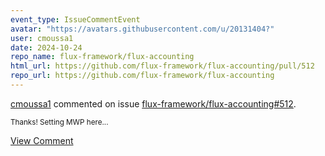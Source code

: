 ```yaml
---
event_type: IssueCommentEvent
avatar: "https://avatars.githubusercontent.com/u/20131404?"
user: cmoussa1
date: 2024-10-24
repo_name: flux-framework/flux-accounting
html_url: https://github.com/flux-framework/flux-accounting/pull/512
repo_url: https://github.com/flux-framework/flux-accounting
---
```


<a href='https://github.com/cmoussa1' target='_blank'>cmoussa1</a> commented on issue <a href='https://github.com/flux-framework/flux-accounting/pull/512' target='_blank'>flux-framework/flux-accounting#512</a>.

<small>Thanks! Setting MWP here...</small>

<a href='https://github.com/flux-framework/flux-accounting/pull/512' target='_blank'>View Comment</a>